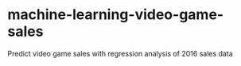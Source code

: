 # machine-learning-video-game-sales
Predict video game sales with regression analysis of 2016 sales data
